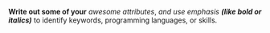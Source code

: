 **Write out some of your** *awesome attributes*, _and use emphasis **(like bold or italics)**_ to identify keywords, programming languages, or skills. 
